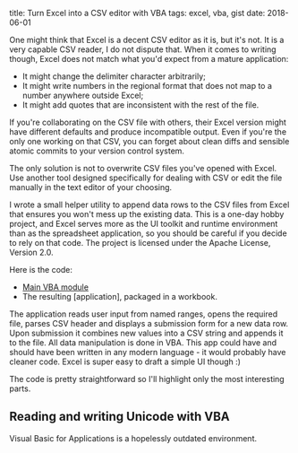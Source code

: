 title: Turn Excel into a CSV editor with VBA
tags: excel, vba, gist
date: 2018-06-01

One might think that Excel is a decent CSV editor as it is, but it's not. It is
a very capable CSV reader, I do not dispute that. When it comes to writing though,
Excel does not match what you'd expect from a mature application:

- It might change the delimiter character arbitrarily;
- It might write numbers in the regional format that does not map to a number
  anywhere outside Excel;
- It might add quotes that are inconsistent with the rest of the file.

If you're collaborating on the CSV file with others, their Excel version might
have different defaults and produce incompatible output.  Even if you're the only
one working on that CSV, you can forget about clean diffs and sensible atomic
commits to your version control system.

The only solution is not to overwrite CSV files you've opened with Excel. Use
another tool designed specifically for dealing with CSV or edit the file
manually in the text editor of your choosing.

I wrote a small helper utility to append data rows to the CSV files from Excel that
ensures you won't mess up the existing data. This is a one-day hobby project, and
Excel serves more as the UI toolkit and runtime environment than as the
spreadsheet application, so you should be careful if you decide to rely on that
code. The project is licensed under the Apache License, Version 2.0.

Here is the code:

- [Main VBA module][CSVAppend.bas]
- The resulting [application], packaged in a workbook.

The application reads user input from named ranges, opens the required file,
parses CSV header and displays a submission form for a new data row. Upon
submission it combines new values into a CSV string and appends it to the file.
All data manipulation is done in VBA. This app could have and should have been
written in any modern language - it would probably have cleaner code. Excel is
super easy to draft a simple UI though :)

The code is pretty straightforward so I'll highlight only the most interesting
parts.

## Reading and writing Unicode with VBA

Visual Basic for Applications is a hopelessly outdated environment.

[CSVAppend.bas]:
[application]:
